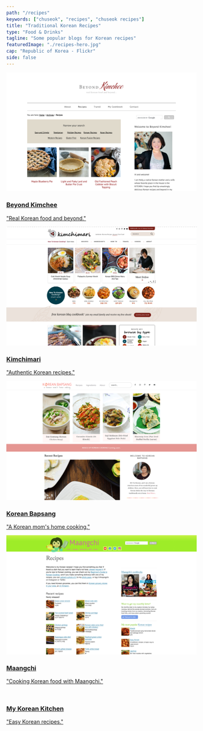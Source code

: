 ```yaml
---
path: "/recipes"
keywords: ["chuseok", "recipes", "chuseok recipes"]
title: "Traditional Korean Recipes"
type: "Food & Drinks"
tagline: "Some popular blogs for Korean recipes"
featuredImage: "./recipes-hero.jpg"
cap: "Republic of Korea - Flickr"
side: false
---
```


<div id="recipes" class="blog-p row justify-content-between flex-wrap img-padding fest-margin">
  <a href="http://www.beyondkimchee.com" onClick="window.location.reload();" class="fest-image">
      <img src="beyond-kimchee.jpg" alt=""/>
      <h3 class="landing-header__two mt-4">Beyond Kimchee</h3>
      <p>"Real Korean food and beyond."</p>
  </a>
  <a href="https://kimchimari.com/" onClick="window.location.reload();" class="fest-image fest-image--second">
      <img src="kimchimari.jpg" alt=""/>
      <h3 class="landing-header__two mt-4">Kimchimari</h3>
      <p>"Authentic Korean recipes."</p>
  </a>
  <a href="https://www.koreanbapsang.com" onClick="window.location.reload();" class="fest-image fest-image--second">
      <img src="korean-bapsang.jpg" alt=""/>
      <h3 class="landing-header__two mt-4">Korean Bapsang</h3>
      <p>"A Korean mom's home cooking."</p>
  </a>
  <a href="https://www.maangchi.com" onClick="window.location.reload();" class="fest-image fest-image--second">
      <img src="maangchi.jpg" alt=""/>
      <h3 class="landing-header__two mt-4">Maangchi</h3>
      <p>"Cooking Korean food with Maangchi."</p>
  </a>
  <a href="https://mykoreankitchen.com" onClick="window.location.reload();" class="fest-image fest-image--second">
      <img src="koreankitchen.jpg" alt=""/>
      <h3 class="landing-header__two mt-4">My Korean Kitchen</h3>
      <p>"Easy Korean recipes."</p>
  </a>
</div>

